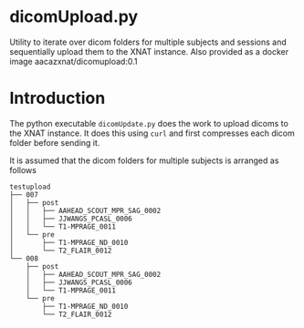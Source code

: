 # dicomUpload.py

Utility to iterate over dicom folders for multiple subjects and sessions and sequentially upload them to the XNAT instance.
Also provided as a docker image aacazxnat/dicomupload:0.1


# Introduction

The python executable `dicomUpdate.py` does the work to upload dicoms to the XNAT instance. It does this using `curl` and first compresses each dicom folder before sending it.


It is assumed that the dicom folders for multiple subjects is arranged as follows

```
testupload
├── 007
│   ├── post
│   │   ├── AAHEAD_SCOUT_MPR_SAG_0002
│   │   ├── JJWANGS_PCASL_0006
│   │   └── T1-MPRAGE_0011
│   └── pre
│       ├── T1-MPRAGE_ND_0010
│       └── T2_FLAIR_0012
└── 008
    ├── post
    │   ├── AAHEAD_SCOUT_MPR_SAG_0002
    │   ├── JJWANGS_PCASL_0006
    │   └── T1-MPRAGE_0011
    └── pre
        ├── T1-MPRAGE_ND_0010
        └── T2_FLAIR_0012

 

